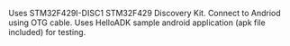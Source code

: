 Uses STM32F429I-DISC1 STM32F429 Discovery Kit.
Connect to Andriod using OTG cable.
Uses HelloADK sample android application (apk file included) for testing.
